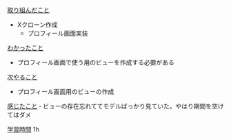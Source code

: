 <u>取り組んだこと</u>
- Xクローン作成
    - プロフィール画面実装

<u>わかったこと</u>
- プロフィール画面で使う用のビューを作成する必要がある

<u>次やること</u>
- プロフィール画面用のビューの作成

<u>感じたこと</u>
‐ ビューの存在忘れててモデルばっかり見ていた。やはり期間を空けてはダメ

<u>学習時間</u>
1h
